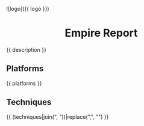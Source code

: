 ![logo]({{ logo }})

<center> <h1>Empire Report</h1> </center>

{{ description }}

## Platforms
{{ platforms }}

## Techniques
{{ (techniques|join(", "))|replace(",", "") }}
